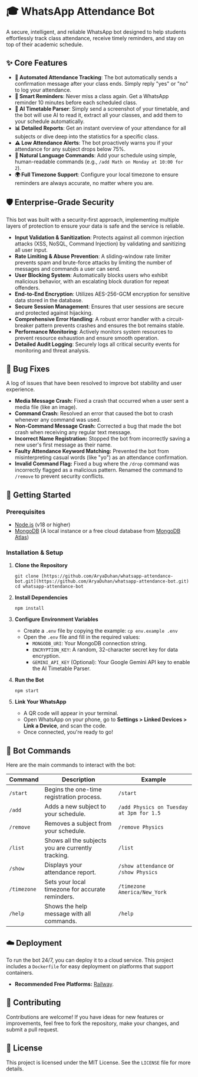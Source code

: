 # 🎓 WhatsApp Attendance Bot

A secure, intelligent, and reliable WhatsApp bot designed to help students effortlessly track class attendance, receive timely reminders, and stay on top of their academic schedule.

## ✨ Core Features

- **🤖 Automated Attendance Tracking**: The bot automatically sends a confirmation message after your class ends. Simply reply "yes" or "no" to log your attendance.
- **🔔 Smart Reminders**: Never miss a class again. Get a WhatsApp reminder 10 minutes before each scheduled class.
- **📸 AI Timetable Parser**: Simply send a screenshot of your timetable, and the bot will use AI to read it, extract all your classes, and add them to your schedule automatically.
- **📊 Detailed Reports**: Get an instant overview of your attendance for all subjects or dive deep into the statistics for a specific class.
- **⚠️ Low Attendance Alerts**: The bot proactively warns you if your attendance for any subject drops below 75%.
- **💬 Natural Language Commands**: Add your schedule using simple, human-readable commands (e.g., `/add Math on Monday at 10:00 for 2`).
- **🌍 Full Timezone Support**: Configure your local timezone to ensure reminders are always accurate, no matter where you are.

## 🛡️ Enterprise-Grade Security

This bot was built with a security-first approach, implementing multiple layers of protection to ensure your data is safe and the service is reliable.

- **Input Validation & Sanitization**: Protects against all common injection attacks (XSS, NoSQL, Command Injection) by validating and sanitizing all user input.
- **Rate Limiting & Abuse Prevention**: A sliding-window rate limiter prevents spam and brute-force attacks by limiting the number of messages and commands a user can send.
- **User Blocking System**: Automatically blocks users who exhibit malicious behavior, with an escalating block duration for repeat offenders.
- **End-to-End Encryption**: Utilizes AES-256-GCM encryption for sensitive data stored in the database.
- **Secure Session Management**: Ensures that user sessions are secure and protected against hijacking.
- **Comprehensive Error Handling**: A robust error handler with a circuit-breaker pattern prevents crashes and ensures the bot remains stable.
- **Performance Monitoring**: Actively monitors system resources to prevent resource exhaustion and ensure smooth operation.
- **Detailed Audit Logging**: Securely logs all critical security events for monitoring and threat analysis.

## 🐞 Bug Fixes

A log of issues that have been resolved to improve bot stability and user experience.

- **Media Message Crash:** Fixed a crash that occurred when a user sent a media file (like an image).
- **Command Crash:** Resolved an error that caused the bot to crash whenever any command was used.
- **Non-Command Message Crash:** Corrected a bug that made the bot crash when receiving any regular text message.
- **Incorrect Name Registration:** Stopped the bot from incorrectly saving a new user's first message as their name.
- **Faulty Attendance Keyword Matching:** Prevented the bot from misinterpreting casual words (like "yo") as an attendance confirmation.
- **Invalid Command Flag:** Fixed a bug where the `/drop` command was incorrectly flagged as a malicious pattern. Renamed the command to `/remove` to prevent security conflicts.

## 🚀 Getting Started

### Prerequisites

- [Node.js](https://nodejs.org/) (v18 or higher)
- [MongoDB](https://www.mongodb.com/try/download/community) (A local instance or a free cloud database from [MongoDB Atlas](https://cloud.mongodb.com/))

### Installation & Setup

1.  **Clone the Repository**

    ```
    git clone [https://github.com/AryaDuhan/whatsapp-attendance-bot.git](https://github.com/AryaDuhan/whatsapp-attendance-bot.git)
    cd whatsapp-attendance-bot
    ```

2.  **Install Dependencies**

    ```
    npm install
    ```

3.  **Configure Environment Variables**

    - Create a `.env` file by copying the example: `cp env.example .env`
    - Open the `.env` file and fill in the required values:
      - `MONGODB_URI`: Your MongoDB connection string.
      - `ENCRYPTION_KEY`: A random, 32-character secret key for data encryption.
      - `GEMINI_API_KEY` (Optional): Your Google Gemini API key to enable the AI Timetable Parser.

4.  **Run the Bot**

    ```
    npm start
    ```

5.  **Link Your WhatsApp**
    - A QR code will appear in your terminal.
    - Open WhatsApp on your phone, go to **Settings > Linked Devices > Link a Device**, and scan the code.
    - Once connected, you're ready to go!

## 🤖 Bot Commands

Here are the main commands to interact with the bot:

| Command     | Description                                        | Example                                  |
| ----------- | -------------------------------------------------- | ---------------------------------------- |
| `/start`    | Begins the one-time registration process.          | `/start`                                 |
| `/add`      | Adds a new subject to your schedule.               | `/add Physics on Tuesday at 3pm for 1.5` |
| `/remove`   | Removes a subject from your schedule.              | `/remove Physics`                        |
| `/list`     | Shows all the subjects you are currently tracking. | `/list`                                  |
| `/show`     | Displays your attendance report.                   | `/show attendance` or `/show Physics`    |
| `/timezone` | Sets your local timezone for accurate reminders.   | `/timezone America/New_York`             |
| `/help`     | Shows the help message with all commands.          | `/help`                                  |

## ☁️ Deployment

To run the bot 24/7, you can deploy it to a cloud service. This project includes a `Dockerfile` for easy deployment on platforms that support containers.

- **Recommended Free Platforms:** [Railway](https://railway.app/).

## 🤝 Contributing

Contributions are welcome! If you have ideas for new features or improvements, feel free to fork the repository, make your changes, and submit a pull request.

## 📝 License

This project is licensed under the MIT License. See the `LICENSE` file for more details.
